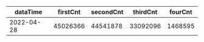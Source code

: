 |dataTime|firstCnt|secondCnt|thirdCnt|fourCnt|
|-|-|-|-|-|
|2022-04-28|45026366|44541878|33092096|1468595|
